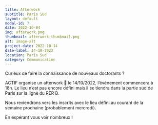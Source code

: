 ```yaml
---
title: Afterwork
subtitle: Paris Sud
layout: default
modal-id: 7
date: 2022-10-04
img: afterwork.png
thumbnail: afterwork-thumbnail.png
alt: image-alt
project-date: 2022-10-14
date-label: 14-10-2022
location: Paris Sud
category: Communication
---
```

Curieux de faire la connaissance de nouveaux doctorants ?

ACTIF organise un afterwork 🍺 le 14/10/2022, l’évènement commencera à 18h. Le lieu n’est pas encore défini mais il se tiendra dans la partie sud de Paris sur la ligne du RER B.

Nous reviendrons vers les inscrits avec le lieu défini au courant de la semaine prochaine (probablement mercredi).

En espérant vous voir nombreux !